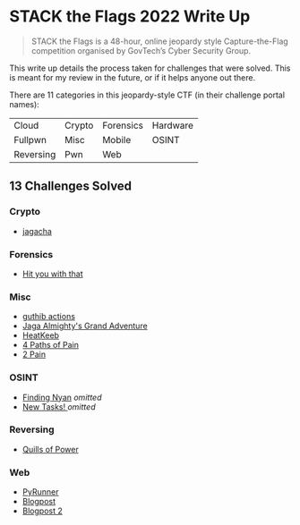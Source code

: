 # STACK the Flags 2022 Write Up

> STACK the Flags is a 48-hour, online jeopardy style Capture-the-Flag
 competition organised by GovTech’s Cyber Security Group.

This write up details the process taken for challenges that were solved.
This is meant for my review in the future, or if it helps anyone out there.


There are 11 categories in this jeopardy-style CTF (in their challenge portal 
names):

<table>
<tr>
    <td>Cloud</code></td>
    <td>Crypto</td>
    <td>Forensics</td>
    <td>Hardware</td>
</tr>
<tr>
    <td>Fullpwn</td>
    <td>Misc</td>
    <td>Mobile</td>
    <td>OSINT</td>
</tr>
<tr>
    <td>Reversing</td>
    <td>Pwn</td>
    <td>Web</td>
</tr>
</table>


## 13 Challenges Solved

### Crypto

* [jagacha](Crypto/jagacha/README.md)

### Forensics

* [Hit you with that](Forensics/Hit_you_with_that/README.md)

### Misc

* [guthib actions](Misc/guthib_actions/README.md)
* [Jaga Almighty's Grand Adventure](Misc/Jaga_Almighty's_Grand_Adventure/README.md)
* [HeatKeeb](Misc/HeatKeeb/README.md)
* [4 Paths of Pain](Misc/4_Paths_of_Pain/README.md)
* [2 Pain](Misc/2_pain/README.md)

### OSINT

* [Finding Nyan](#) *omitted*
* [New Tasks! ](#) *omitted*

### Reversing

* [Quills of Power](Reversing/Quills_of_Power/README.md)

### Web

* [PyRunner](Web/PyRunner/README.md)
* [Blogpost](Web/Blogpost/README.md)
* [Blogpost 2](Web/Blogpost_2/README.md)